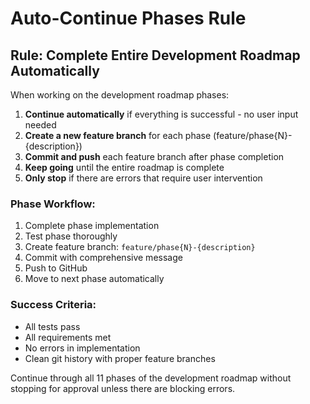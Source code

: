 # Auto-Continue Phases Rule

## Rule: Complete Entire Development Roadmap Automatically

When working on the development roadmap phases:

1. **Continue automatically** if everything is successful - no user input needed
2. **Create a new feature branch** for each phase (feature/phase{N}-{description})
3. **Commit and push** each feature branch after phase completion
4. **Keep going** until the entire roadmap is complete
5. **Only stop** if there are errors that require user intervention

### Phase Workflow:
1. Complete phase implementation
2. Test phase thoroughly
3. Create feature branch: `feature/phase{N}-{description}`
4. Commit with comprehensive message
5. Push to GitHub
6. Move to next phase automatically

### Success Criteria:
- All tests pass
- All requirements met
- No errors in implementation
- Clean git history with proper feature branches

Continue through all 11 phases of the development roadmap without stopping for approval unless there are blocking errors.
